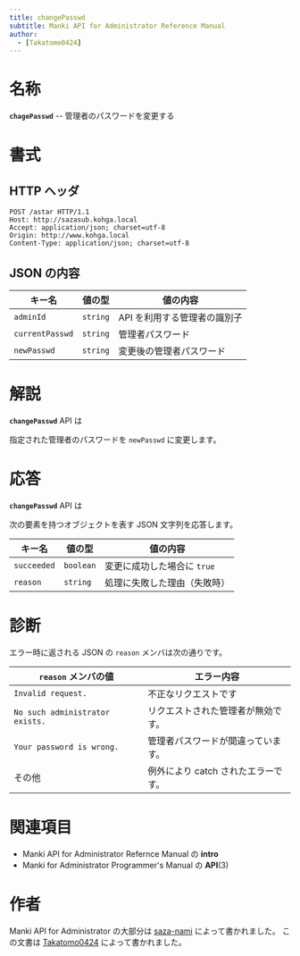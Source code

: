 ```yaml
---
title: changePasswd
subtitle: Manki API for Administrator Reference Manual
author:
  - [Takatomo0424]
---
```


# 名称

**`chagePasswd`** -- 管理者のパスワードを変更する

# 書式

## HTTP ヘッダ

```http
POST /astar HTTP/1.1
Host: http://sazasub.kohga.local
Accept: application/json; charset=utf-8
Origin: http://www.kohga.local
Content-Type: application/json; charset=utf-8
```

## JSON の内容

| キー名          | 値の型   | 値の内容                     |
| --------------- | -------- | ---------------------------- |
| `adminId`       | `string` | API を利用する管理者の識別子 |
| `currentPasswd` | `string` | 管理者パスワード             |
| `newPasswd`     | `string` | 変更後の管理者パスワード     |

# 解説

**`changePasswd`** API は

指定された管理者のパスワードを `newPasswd` に変更します。

# 応答

**`changePasswd`** API は

次の要素を持つオブジェクトを表す JSON 文字列を応答します。

| キー名      | 値の型    | 値の内容                     |
| ----------- | --------- | ---------------------------- |
| `succeeded` | `boolean` | 変更に成功した場合に `true`  |
| `reason`    | `string`  | 処理に失敗した理由（失敗時） |

# 診断

エラー時に返される JSON の `reason` メンバは次の通りです。

| `reason` メンバの値             | エラー内容                          |
| ------------------------------- | ----------------------------------- |
| `Invalid request.`              | 不正なリクエストです                |
| `No such administrator exists.` | リクエストされた管理者が無効です。  |
| `Your password is wrong.`       | 管理者パスワードが間違っています。  |
| その他                          | 例外により catch されたエラーです。 |

# 関連項目

- Manki API for Administrator Refernce Manual の **intro**
- Manki for Administrator Programmer's Manual の **API**(3)

# 作者

Manki API for Administrator の大部分は [saza-nami][saza-nami] によって書かれました。
この文書は [Takatomo0424][takatomo0424] によって書かれました。

[saza-nami]: https://github.com/saza-nami
[takatomo0424]: https://github.com/Takatomo0424
